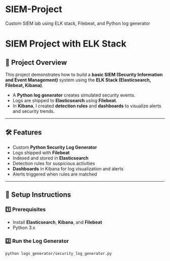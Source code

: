 # SIEM-Project
Custom SIEM lab using ELK stack, Filebeat, and Python log generator
# SIEM Project with ELK Stack  

## 📌 Project Overview  
This project demonstrates how to build a **basic SIEM (Security Information and Event Management)** system using the **ELK Stack (Elasticsearch, Filebeat, Kibana)**.  

- A **Python log generator** creates simulated security events.  
- Logs are shipped to **Elasticsearch** using **Filebeat**.  
- In **Kibana**, I created **detection rules** and **dashboards** to visualize alerts and security trends.  

---

## 🛠️ Features  
- Custom **Python Security Log Generator**  
- Logs shipped with **Filebeat**  
- Indexed and stored in **Elasticsearch**  
- Detection rules for suspicious activities  
- **Dashboards** in Kibana for log visualization and alerts  
- Alerts triggered when rules are matched  

---

## 🚀 Setup Instructions  

### 1️⃣ Prerequisites  
- Install **Elasticsearch**, **Kibana**, and **Filebeat**  
- Python 3.x  

### 2️⃣ Run the Log Generator  
```bash
python logs_generator/security_log_generator.py
